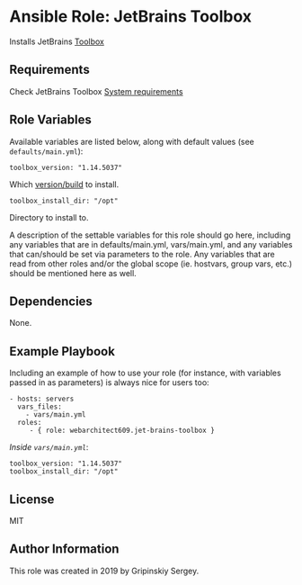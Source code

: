 Ansible Role: JetBrains Toolbox
=========

Installs JetBrains [Toolbox](https://www.jetbrains.com/toolbox/app/)

Requirements
------------

Check JetBrains Toolbox [System requirements](https://www.jetbrains.com/toolbox/app/#systemRequirements)


Role Variables
--------------

Available variables are listed below, along with default values (see `defaults/main.yml`):

    toolbox_version: "1.14.5037"

Which [version/build](https://toolbox-support.jetbrains.com/hc/en-us/articles/360000048240-Previous-Toolbox-App-releases) to install.

    toolbox_install_dir: "/opt"

Directory to install to.

A description of the settable variables for this role should go here, including any variables that are in defaults/main.yml, vars/main.yml, and any variables that can/should be set via parameters to the role. Any variables that are read from other roles and/or the global scope (ie. hostvars, group vars, etc.) should be mentioned here as well.

Dependencies
------------

None.

Example Playbook
----------------

Including an example of how to use your role (for instance, with variables passed in as parameters) is always nice for users too:

    - hosts: servers
      vars_files:
        - vars/main.yml
      roles:
         - { role: webarchitect609.jet-brains-toolbox }

*Inside `vars/main.yml`*:

    toolbox_version: "1.14.5037"
    toolbox_install_dir: "/opt"


License
-------

MIT

Author Information
------------------

This role was created in 2019 by Gripinskiy Sergey.
